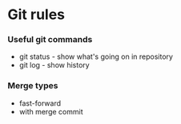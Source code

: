 # Git rules
### Useful git commands
- git status - show what's going on in repository
- git log - show history

### Merge types
- fast-forward
- with merge commit